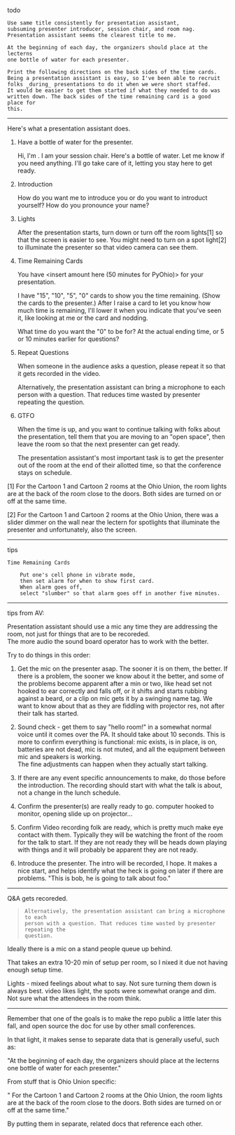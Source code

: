 
todo

    Use same title consistently for presentation assistant,
    subsuming presenter introducer, session chair, and room nag.
    Presentation assistant seems the clearest title to me.

    At the beginning of each day, the organizers should place at the lecterns
    one bottle of water for each presenter.

    Print the following directions on the back sides of the time cards.
    Being a presentation assistant is easy, so I've been able to recruit
    folks _during_ presentations to do it when we were short staffed.
    It would be easier to get them started if what they needed to do was
    written down. The back sides of the time remaining card is a good place for
    this.

--------------------------------------------------------------------------------

Here's what a presentation assistant does.

1. Have a bottle of water for the presenter.

    Hi, I'm <name>. I am your session chair. Here's a bottle of water.
    Let me know if you need anything.
    I'll go take care of it, letting you stay here to get ready.

2. Introduction

    How do you want me to introduce you or do you want to introduct yourself?
    How do you pronounce your name?

3. Lights

    After the presentation starts, turn down or turn off the room lights[1] so
    that the screen is easier to see. You might need to turn on a spot light[2]
    to illuminate the presenter so that video camera can see them.

4. Time Remaining Cards

    You have <insert amount here (50 minutes for PyOhio)> for your presentation.

    I have "15", "10", "5", "0" cards to show you the time remaining.
    (Show the cards to the presenter.)
    After I raise a card to let you know how much time is remaining,
    I'll lower it when you indicate that you've seen it,
    like looking at me or the card and nodding.

    What time do you want the "0" to be for?
    At the actual ending time, or 5 or 10 minutes earlier for questions?

5. Repeat Questions

    When someone in the audience asks a question,
    please repeat it so that it gets recorded in the video.

    Alternatively, the presentation assistant can bring a microphone to each
    person with a question. That reduces time wasted by presenter repeating the
    question.

5. GTFO

    When the time is up, and you want to continue talking with folks about
    the presentation, tell them that you are moving to an "open space",
    then leave the room so that the next presenter can get ready.

    The presentation assistant's most important task is to get the presenter
    out of the room at the end of their allotted time, so that the conference
    stays on schedule.

[1] For the Cartoon 1 and Cartoon 2 rooms at the Ohio Union, the room lights
    are at the back of the room close to the doors. Both sides are turned on or
    off at the same time.

[2] For the Cartoon 1 and Cartoon 2 rooms at the Ohio Union, there was a slider
    dimmer on the wall near the lectern for spotlights that illuminate the
    presenter and unfortunately, also the screen.

- - - - - - - - - - - - - - - - - - - - - - - - - - - - - - - - - - - - - - - -

tips

    Time Remaining Cards

        Put one's cell phone in vibrate mode,
        then set alarm for when to show first card.
        When alarm goes off,
        select "slumber" so that alarm goes off in another five minutes.

- - - - - - - - - - - - - - - - - - - - - - - - - - - - - - - - - - - - - - - -


tips from AV:

Presentation assistant should use a mic any time they are addressing 
the room, not just for things that are to be recoreded.  
The more audio the sound board operator has to
work with the better. 

Try to do things in this order:

1. Get the mic on the presenter asap.   The sooner it is on them, the
better.  If there is a problem, the sooner we know about it the
better, and some of the problems become apparent after a min or two,
like head set not hooked to ear correctly and falls off, or it shifts
and starts rubbing against a beard, or a clip on mic  gets it by a
swinging name tag.    We want to know about that as they are fiddling
with projector res, not after their talk has started.

2. Sound check - get them to say "hello room!" in a somewhat
normal voice until it comes over the PA.  It should take about 10
seconds.  This is more to confirm everything is functional:  mic
exists, is in place, is on, batteries are not dead, mic is not muted, 
and all the equipment between mic and speakers is working.  
The fine adjustments can happen when they actually start talking.

3. If there are any event specific announcements to make, do those before 
the introduction.  The recording should start with what the talk is about, not a change in the lunch schedule. 

4. Confirm the presenter(s) are really ready to go.
computer hooked to monitor, opening slide up on projector...

5. Confirm Video recording folk are ready, which is pretty much make eye
contact with them. Typically they will be watching the front of the
room for the talk to start.  If they are not ready they will be heads
down playing with things and it will probably be apparent they are not
ready. 

6. Introduce the presenter. 
The intro will be recorded, I hope.  It makes a nice start, and helps
identify what the heck is going on later if there are problems.  "This
is bob, he is going to talk about foo."

------
Q&A gets recoreded. 

>     Alternatively, the presentation assistant can bring a microphone to each
>     person with a question. That reduces time wasted by presenter repeating the
>     question.
>

Ideally there is a mic on a stand people queue up behind.

That takes an extra 10-20 min of setup per room, so I nixed it due not
having enough setup time.


Lights - mixed feelings about what to say.  Not sure turning them down
is always best.  video likes light, the spots were somewhat orange and
dim.  Not sure what the attendees in the room think.

- - - - - - - - - - - - - - - - - - - - - - - - - - - - - - - - - - - - - - - -


Remember that one of the goals is to make the repo public a little later this fall, and open source the doc for use by other small conferences.

In that light, it makes sense to separate data that is generally useful, such as:

"At the beginning of each day, the organizers should place at the lecterns
    one bottle of water for each presenter."

From stuff that is Ohio Union specific:

" For the Cartoon 1 and Cartoon 2 rooms at the Ohio Union, the room lights
    are at the back of the room close to the doors. Both sides are turned on or
    off at the same time."

By putting them in separate, related docs that reference each other.
